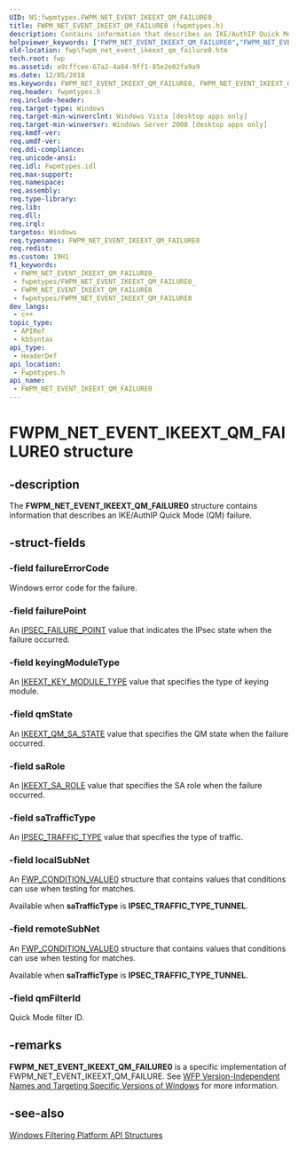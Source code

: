 ```yaml
---
UID: NS:fwpmtypes.FWPM_NET_EVENT_IKEEXT_QM_FAILURE0_
title: FWPM_NET_EVENT_IKEEXT_QM_FAILURE0 (fwpmtypes.h)
description: Contains information that describes an IKE/AuthIP Quick Mode (QM) failure.
helpviewer_keywords: ["FWPM_NET_EVENT_IKEEXT_QM_FAILURE0","FWPM_NET_EVENT_IKEEXT_QM_FAILURE0 structure [Filtering]","fwp.fwpm_net_event_ikeext_qm_failure0","fwpmtypes/FWPM_NET_EVENT_IKEEXT_QM_FAILURE0"]
old-location: fwp\fwpm_net_event_ikeext_qm_failure0.htm
tech.root: fwp
ms.assetid: a9cffcee-67a2-4a04-9ff1-85e2e02fa9a9
ms.date: 12/05/2018
ms.keywords: FWPM_NET_EVENT_IKEEXT_QM_FAILURE0, FWPM_NET_EVENT_IKEEXT_QM_FAILURE0 structure [Filtering], fwp.fwpm_net_event_ikeext_qm_failure0, fwpmtypes/FWPM_NET_EVENT_IKEEXT_QM_FAILURE0
req.header: fwpmtypes.h
req.include-header: 
req.target-type: Windows
req.target-min-winverclnt: Windows Vista [desktop apps only]
req.target-min-winversvr: Windows Server 2008 [desktop apps only]
req.kmdf-ver: 
req.umdf-ver: 
req.ddi-compliance: 
req.unicode-ansi: 
req.idl: Fwpmtypes.idl
req.max-support: 
req.namespace: 
req.assembly: 
req.type-library: 
req.lib: 
req.dll: 
req.irql: 
targetos: Windows
req.typenames: FWPM_NET_EVENT_IKEEXT_QM_FAILURE0
req.redist: 
ms.custom: 19H1
f1_keywords:
 - FWPM_NET_EVENT_IKEEXT_QM_FAILURE0_
 - fwpmtypes/FWPM_NET_EVENT_IKEEXT_QM_FAILURE0_
 - FWPM_NET_EVENT_IKEEXT_QM_FAILURE0
 - fwpmtypes/FWPM_NET_EVENT_IKEEXT_QM_FAILURE0
dev_langs:
 - c++
topic_type:
 - APIRef
 - kbSyntax
api_type:
 - HeaderDef
api_location:
 - Fwpmtypes.h
api_name:
 - FWPM_NET_EVENT_IKEEXT_QM_FAILURE0
---
```


# FWPM_NET_EVENT_IKEEXT_QM_FAILURE0 structure


## -description

The <b>FWPM_NET_EVENT_IKEEXT_QM_FAILURE0</b> structure contains information that describes an IKE/AuthIP Quick Mode (QM) failure.

## -struct-fields

### -field failureErrorCode

Windows error code for the failure.

### -field failurePoint

An [IPSEC_FAILURE_POINT](https://docs.microsoft.com/windows/desktop/api/ipsectypes/ne-ipsectypes-ipsec_failure_point) value that indicates the IPsec state when the failure occurred.

### -field keyingModuleType

 An [IKEEXT_KEY_MODULE_TYPE](https://docs.microsoft.com/windows/desktop/api/iketypes/ne-iketypes-ikeext_key_module_type) value that specifies the type of keying module.

### -field qmState

An [IKEEXT_QM_SA_STATE](https://docs.microsoft.com/windows/desktop/api/iketypes/ne-iketypes-ikeext_qm_sa_state) value that specifies the QM state when the failure occurred.

### -field saRole

An [IKEEXT_SA_ROLE](https://docs.microsoft.com/windows/desktop/api/iketypes/ne-iketypes-ikeext_sa_role) value that specifies the SA role when the failure occurred.

### -field saTrafficType

 An [IPSEC_TRAFFIC_TYPE](https://docs.microsoft.com/windows/desktop/api/ipsectypes/ne-ipsectypes-ipsec_traffic_type) value that specifies the type of traffic.

### -field localSubNet

An [FWP_CONDITION_VALUE0](https://docs.microsoft.com/windows/desktop/api/fwptypes/ns-fwptypes-fwp_condition_value0) structure that contains values that conditions can use when testing for matches.

Available when <b>saTrafficType</b> is <b>IPSEC_TRAFFIC_TYPE_TUNNEL</b>.

### -field remoteSubNet

An [FWP_CONDITION_VALUE0](https://docs.microsoft.com/windows/desktop/api/fwptypes/ns-fwptypes-fwp_condition_value0) structure that contains values that conditions can use when testing for matches.

Available when <b>saTrafficType</b> is <b>IPSEC_TRAFFIC_TYPE_TUNNEL</b>.

### -field qmFilterId

Quick Mode filter ID.

## -remarks

<b>FWPM_NET_EVENT_IKEEXT_QM_FAILURE0</b> is a specific implementation of FWPM_NET_EVENT_IKEEXT_QM_FAILURE. See <a href="https://docs.microsoft.com/windows/desktop/FWP/wfp-version-independent-names-and-targeting-specific-versions-of-windows">WFP Version-Independent Names and Targeting Specific Versions of Windows</a>  for more information.

## -see-also

<a href="https://docs.microsoft.com/windows/desktop/FWP/fwp-structs">Windows Filtering Platform  API Structures</a>

